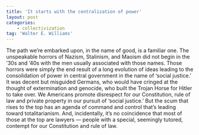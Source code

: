 ```yaml
---
title: 'It starts with the centralization of power'
layout: post
categories:
    - collectivization
tag: 'Walter E. Williams'
---
```


The path we’re embarked upon, in the name of good, is a familiar one. The unspeakable horrors of Nazism, Stalinism, and Maoism did not begin in the ’30s and ’40s with the men usually associated with those names. Those horrors were simply the end result of a long evolution of ideas leading to the consolidation of power in central government in the name of ‘social justice.’ It was decent but misguided Germans, who would have cringed at the thought of extermination and genocide, who built the Trojan Horse for Hitler to take over. We Americans promote disrespect for our Constitution, rule of law and private property in our pursuit of ‘social justice.’ But the scum that rises to the top has an agenda of command and control that’s leading toward totalitarianism. And, incidentally, it’s no coincidence that most of those at the top are lawyers — people with a special, seemingly tutored, contempt for our Constitution and rule of law.